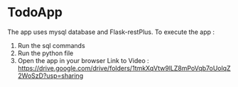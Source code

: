 # TodoApp
The app uses mysql database and Flask-restPlus.
To execute the app :
  1. Run the sql commands
  2. Run the python file
  3. Open the app in your browser
Link to Video : https://drive.google.com/drive/folders/1tmkXqVtw9lLZ8mPoVqb7oUolqZ2WoSzD?usp=sharing
